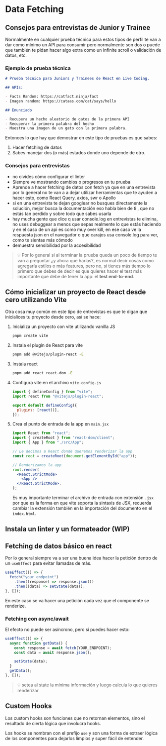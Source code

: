 # Data Fetching

## Consejos para entrevistas de Junior y Trainee

Normalmente en cualquier prueba técnica para estos tipos de perfil te van a dar como mínimo un API para consumir pero normalmente son dos o puede que también te pidan hacer algo extra como un infinite scroll o validación de datos, etc.

### Ejemplo de prueba técnica

```markdown
# Prueba técnica para Juniors y Trainees de React en Live Coding.

## APIs:

- Facts Random: https://catfact.ninja/fact
- Imagen random: https://cataas.com/cat/says/hello

## Enunciado

- Recupera un hecho aleatorio de gatos de la primera API
- Recuperar la primera palabra del hecho
- Muestra una imagen de un gato con la primera palabra.
```

Entonces lo que hay que demostrar en este tipo de pruebas es que sabes:

1. Hacer fetching de datos
2. Sabes manejar dos (o más) estados donde uno depende de otro.

### Consejos para entrevistas

- no olvides cómo configurar el linter
- Siempre ve mostrando cambios o progresos en tu prueba
- Aprende a hacer fetching de datos con fetch ya que en una entrevista por lo general no te van a a dejar utilizar herramientas que te ayuden a hacer esto, como React Query, axios, swr o Apollo
- si en una entrevista te dejan googlear no busques directamente la solución, mejor busca la documentación eso habla bien de ti , que no estás tan perdido y sobre todo que sabes usarla
- hay mucha gente que dice q usar console.log en entrevistas te elimina, no uses debuggear a menos que sepas realmente lo que estás haciendo y en el caso de un api es como muy over kill, en ese caso ve la respuesta json en el navegador o que carajos usa console.log para ver, como te sientas más cómodo
- demuestra sensibilidad por la accesibilidad

> 💡 Por lo general si al terminar la prueba queda un poco de tiempo te van a preguntar ¿y ahora que harías?, es normal decir cosas como agregaría estilos o más features, pero no, si tienes más tiempo lo primero que debes de decir es que quieres hacer el test más importante que debe de tener la app: el **test end-to-end**.

## Cómo inicializar un proyecto de React desde cero utilizando Vite

Otra cosa muy común en este tipo de entrevistas es que te digan que inicialices tu proyecto desde cero, así se hace:

1. Inicializa un proyecto con vite utilizando vanilla JS

   ```bash
   pnpm create vite
   ```

2. Instala el plugin de React para vite

   ```bash
   pnpm add @vitejs/plugin-react -E
   ```

3. Instala react

   ```bash
   pnpm add react react-dom -E
   ```

4. Configura vite en el archivo `vite.config.js`

   ```jsx
   import { defineConfig } from "vite";
   import react from "@vitejs/plugin-react";

   export default defineConfig({
     plugins: [react()],
   });
   ```

5. Crea el punto de entrada de la app en `main.jsx`

   ```jsx
   import React from "react";
   import { createRoot } from "react-dom/client";
   import { App } from "./src/App";

   // Le decimos a React donde queremos renderizar la app
   const root = createRoot(document.getElementById("app"));

   // Renderizamos la app
   root.render(
     <React.StrictMode>
       <App />
     </React.StrictMode>,
   );
   ```

   Es muy importante terminar el archivo de entrada con extensión `.jsx` por que es la forma en que vite soporta la sintaxis de JSX, recuerda cambiar la extensión también en la importación del documento en el `index.html`.

## Instala un linter y un formateador (WIP)

## Fetching de datos básico en react

Por lo general siempre va a ser una buena idea hacer la petición dentro de un `useEffect` para evitar llamadas de más.

```jsx
useEffect(() => {
  fetch("your_endpoint")
    .then((response) => response.json())
    .then((data) => setState(data));
}, []);
```

En este caso se va hacer una petición cada vez que el componente se renderize.

### Fetching con async/await

El efecto no puede ser asíncrono, pero si puedes hacer esto:

```jsx
useEffect(() => {
  async function getData() {
    const response = await fetch(YOUR_ENDPOINT);
    const data = await response.json();

    setState(data);
  }
  getData();
}, []);
```

> 💡 setea al state la mínima información y luego calcula lo que quieres renderizar

## Custom Hooks

Los custom hooks son funciones que no retornan elementos, sino el resultado de cierta lógica que involucra hooks.

Los hooks se nombran con el prefijo `use` y son una forma de extraer lógica de los componentes para dejarlos limpios y super fácil de entender.
